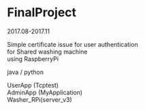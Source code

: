# FinalProject
2017.08-2017.11

Simple certificate issue for user authentication<br>
for Shared washing machine<br>
using RaspberryPi

<p>java / python</p>

UserApp   (Tcptest)<br>
AdminApp  (MyApplication)<br>
Washer_RPi(server_v3)
